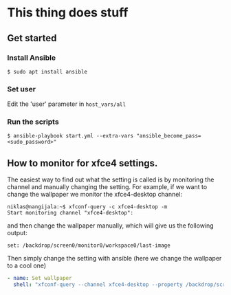 # This thing does stuff

## Get started

### Install Ansible
```console
$ sudo apt install ansible
```

### Set user
Edit the 'user' parameter in  ```host_vars/all```

### Run the scripts
```console
$ ansible-playbook start.yml --extra-vars "ansible_become_pass=<sudo_password>"
```

## How to monitor for xfce4 settings.
The easiest way to find out what the setting is called is by monitoring the channel and manually changing the setting. For example, if we want to change the wallpaper we monitor the xfce4-desktop channel:

```console
niklas@nangijala:~$ xfconf-query -c xfce4-desktop -m
Start monitoring channel "xfce4-desktop":
```
 and then change the wallpaper manually, which will give us the following output:
 ```console
set: /backdrop/screen0/monitor0/workspace0/last-image
```

Then simply change the setting with ansible (here we change the wallpaper to a cool one)
```yaml
- name: Set wallpaper
  shell: "xfconf-query --channel xfce4-desktop --property /backdrop/screen0/monitor0/workspace0/last-image --set /home/{{user}}/Pictures/wallpaper/wallpaper.jpg"
```
